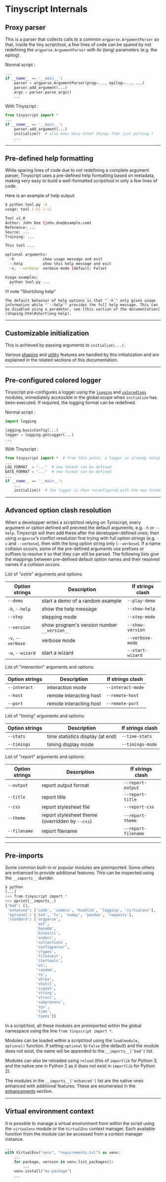 # Tinyscript Internals

## Proxy parser

This is a parser that collects calls to a common `argparse.ArgumentParser` so that, inside the tiny script/tool, a few lines of code can be spared by not redefining the `argparse.ArgumentParser` with its (long) parameters (e.g. the epilog).

Normal script :

```python hl_lines="3 5"
...
if __name__ == '__main__':
    parser = argparse.ArgumentParser(prog=..., epilog=..., ...)
    parser.add_argument(...)
    args = parser.parse_args()
    ...
```

With Tinyscript :

```python hl_lines="5"
from tinyscript import *
...
if __name__ == '__main__':
    parser.add_argument(...)
    initialize()  # also does many other things than just parsing !
    ...
```

-----

## Pre-defined help formatting

While sparing lines of code due to not redefining a complete argument parser, Tinyscript uses a pre-defined help formatting based on metadata, making very easy to build a well-formatted script/tool in only a few lines of code.

Here is an example of help output:

```sh
$ python tool.py -h
usage: tool [-h] [-v]

Tool v1.0
Author: John Doe (john.doe@example.com)
Reference: ...
Source: ...
Training: ...

This tool ...

optional arguments:
  -h             show usage message and exit
  --help         show this help message and exit
  -v, --verbose  verbose mode (default: False)

Usage examples:
  python tool.py ...
```

!!! note "Short/long help"
    
    The default behavior of help options is that "`-h`" only gives usage information while "`--help`" provides the full help message. This can be disabled using a parameter, see [this section of the documentation](shaping.html#shortlong-help).

-----

## Customizable initialization

This is achieved by passing arguments to `initialize(...)`.

Various [shaping](shaping.md) and [utility](utility.md) features are handled by this initialization and are explained in the related sections of this documentation.

-----

## Pre-configured colored logger

Tinyscript pre-configures a logger using the [`logging`](https://docs.python.org/3/howto/logging-cookbook.html) and [`coloredlogs`](https://github.com/xolox/python-coloredlogs) modules, immediately accessible in the global scope when `initialize` has been executed. If required, the logging format can be redefined.

Normal script :

```python hl_lines="3 4"
import logging

logging.basicConfig(...)
logger = logging.getLogger(...)
...
```

With Tinyscript :

```python hl_lines="3 4 8"
from tinyscript import *  # from this point, a logger is already setup
...
LOG_FORMAT  = "..."  # new format can be defined
DATE_FORMAT = "..."  # new format can be defined
...
if __name__ == '__main__':
    ...
    initialize()  # the logger is then reconfigured with the new formats
```

-----

## Advanced option clash resolution

When a developper writes a script/tool relying on Tyniscript, every argument or option defined will preceed the default arguments, e.g. `-h` or `--help`. Tinyscript will then add these after the developper-defined ones, then using `argparse`'s conflict resolution first trying with full option strings (e.g. `-v` and `--verbose`), then with the long option string only (`--verbose`). If a name collision occurs, some of the pre-defined arguments use prefixes or suffixes to resolve it so that they can still be parsed. The following lists give the mappings between pre-defined default option names and their resolved names if a collision occurs.


List of "*extra*" arguments and options:

**Option strings** | **Description** | **If strings clash**
--- | --- | ---
`--demo` | start a demo of a random example | `--play-demo`
`-h`, `--help` | show the help message | `--show-help`
`--step` | stepping mode | `--step-mode`
`--version` | show program's version number `__version__` | `--show-version`
`-v`, `--verbose` | verbose mode | `--verbose-mode`
`-w`, `--wizard` | start a wizard | `--start-wizard`

List of "*interaction*" arguments and options:

**Option strings** | **Description** | **If strings clash**
--- | --- | ---
`--interact` | interaction mode | `--interact-mode`
`--host` | remote interacting host | `--remote-host`
`--port` | remote interacting host | `--remote-port`

List of "*timing*" arguments and options:

**Option strings** | **Description** | **If strings clash**
--- | --- | ---
`--stats` | time statistics display (at end) | `--time-stats`
`--timings` | timing display mode | `--timings-mode`

List of "*report*" arguments and options:

**Option strings** | **Description** | **If strings clash**
--- | --- | ---
`--output` | report output format | `--report-output`
`--title` | report title | `--report-title`
`--css` | report stylesheet file | `--report-css`
`--theme` | report stylesheet theme (overridden by `--css`) | `--report-theme`
`--filename` | report filename | `--report-filename`

-----

## Pre-imports

Some common built-in or popular modules are preimported. Some others are enhanced to provide additional features. This can be inspected using the `__imports__` dunder.

```sh
$ python
[...]
>>> from tinyscript import *
>>> pprint(__imports__)
{'bad': [],
 'enhanced': ['code', 'codecs', 'hashlib', 'logging', 'virtualenv'],
 'optional': ['bs4', 'fs', 'numpy', 'pandas', 'requests'],
 'standard': ['argparse',
              'ast',
              'base64',
              'binascii',
              'codecs',
              'collections',
              'configparser',
              'ctypes',
              'fileinput',
              'itertools',
              'os',
              'random',
              're',
              'shlex',
              'shutil',
              'signal',
              'string',
              'struct',
              'subprocess',
              'sys',
              'time',
              'types']}
```

In a script/tool, all these modules are preimported within the global namespace using the line `from tinyscript import *`.

Modules can be loaded within a script/tool using the `load(module, optional)` function. If setting `optional` to `False` (the default) and the module does not exist, the name will be appended to the `__imports__['bad']` list.

Modules can also be reloaded using `reload` (this of `importlib` for Python 3, and the native one in Python 2 as it does not exist in `importlib` for Python 2).

The modules in the `__imports__['enhanced']` list are the native ones enhanced with additional features. These are enumerated in the [enhancements](enhancements.md) section.

-----

## Virtual environment context

It is possible to manage a virtual environment from within the script using the `virtualenv` module or the `VirtualEnv` context manager. Each available function from the module can be accessed from a context manager instance.

```python hl_lines="2 4 6"
...
with VirtualEnv("venv", "requirements.txt") as venv:
    ...
    for package, version in venv.list_packages():
        ...
    venv.install("my-package")
    ...
```
